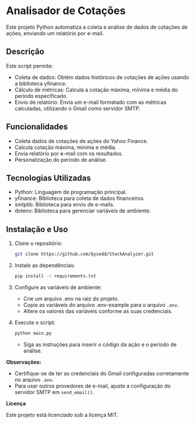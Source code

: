 # Analisador de Cotações

Este projeto Python automatiza a coleta e análise de dados de cotações de ações, enviando um relatório por e-mail.

## Descrição

Este script permite:

- Coleta de dados: Obtém dados históricos de cotações de ações usando a biblioteca yfinance.
- Cálculo de métricas: Calcula a cotação máxima, mínima e média do período especificado.
- Envio de relatório: Envia um e-mail formatado com as métricas calculadas, utilizando o Gmail como servidor SMTP.

## Funcionalidades

- Coleta dados de cotações de ações do Yahoo Finance.
- Calcula cotação máxima, mínima e média.
- Envia relatório por e-mail com os resultados.
- Personalização do período de análise.

## Tecnologias Utilizadas

- Python: Linguagem de programação principal.
- yfinance: Biblioteca para coleta de dados financeiros.
- smtplib: Biblioteca para envio de e-mails.
- dotenv: Biblioteca para gerenciar variáveis de ambiente.

## Instalação e Uso

1. Clone o repositório:

    ```bash
    git clone https://github.com/bysedd/StockAnalyzer.git
    ```

2. Instale as dependências:

    ```bash
    pip install -r requirements.txt
    ```

3. Configure as variáveis de ambiente:

   - Crie um arquivo .env na raiz do projeto.
   - Copie as variáveis do arquivo .env-example para o arquivo `.env`.
   - Altere os valores das variáveis conforme as suas credenciais.

4. Execute o script:

    ```bash
    python main.py
    ```

   - Siga as instruções para inserir o código da ação e o período de análise.

**Observações:**

- Certifique-se de ter as credenciais do Gmail configuradas corretamente no arquivo `.env`.
- Para usar outros provedores de e-mail, ajuste a configuração do servidor SMTP em `send_email()`.

**Licença**

Este projeto está licenciado sob a licença MIT.